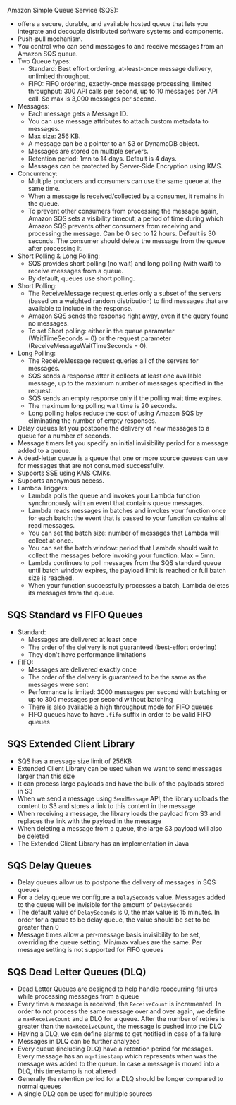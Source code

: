 Amazon Simple Queue Service (SQS):
- offers a secure, durable, and available hosted queue that lets you integrate and decouple distributed software systems and components. 
- Push-pull mechanism.
- You control who can send messages to and receive messages from an Amazon SQS queue.
- Two Queue types:
	- Standard: Best effort ordering, at-least-once message delivery, unlimited throughput.
	- FIFO: FIFO ordering, exactly-once message processing, limited throughput: 300 API calls per second, up to 10 messages per API call. So max is 3,000 messages per second.
- Messages:
	- Each message gets a Message ID.
	- You can use message attributes to attach custom metadata to messages. 
	- Max size: 256 KB.
	- A message can be a pointer to an S3 or DynamoDB object.
	- Messages are stored on multiple servers.
	- Retention period: 1mn to 14 days. Default is 4 days.
	- Messages can be protected by Server-Side Encryption using KMS.
- Concurrency:
	- Multiple producers and consumers can use the same queue at the same time. 
	- When a message is received/collected by a consumer, it remains in the queue.
	- To prevent other consumers from processing the message again, Amazon SQS sets a visibility timeout, a period of time during which Amazon SQS prevents other consumers from receiving and processing the message. Can be 0 sec to 12 hours. Default is 30 seconds. The consumer should delete the message from the queue after processing it.
- Short Polling & Long Polling:
	- SQS provides short polling (no wait) and long polling (with wait) to receive messages from a queue.
	- By default, queues use short polling.
- Short Polling:
	- The ReceiveMessage request queries only a subset of the servers (based on a weighted random distribution) to find messages that are available to include in the response. 
	- Amazon SQS sends the response right away, even if the query found no messages.
	- To set Short polling: either in the queue parameter (WaitTimeSeconds = 0) or the request parameter (ReceiveMessageWaitTimeSeconds = 0).
- Long Polling:
	- The ReceiveMessage request queries all of the servers for messages. 
	- SQS sends a response after it collects at least one available message, up to the maximum number of messages specified in the request. 
	- SQS sends an empty response only if the polling wait time expires. 
	- The maximum long polling wait time is 20 seconds.
	- Long polling helps reduce the cost of using Amazon SQS by eliminating the number of empty responses.
- Delay queues let you postpone the delivery of new messages to a queue for a number of seconds.
- Message timers let you specify an initial invisibility period for a message added to a queue.
- A dead-letter queue is a queue that one or more source queues can use for messages that are not consumed successfully. 
- Supports SSE using KMS CMKs.
- Supports anonymous access.
- Lambda Triggers:
	- Lambda polls the queue and invokes your Lambda function synchronously with an event that contains queue messages.
	- Lambda reads messages in batches and invokes your function once for each batch: the event that is passed to your function contains all read messages.
	- You can set the batch size: number of messages that Lambda will collect at once.
	- You can set the batch window: period that Lambda should wait to collect the messages before invoking your function. Max = 5mn.
	- Lambda continues to poll messages from the SQS standard queue until batch window expires, the payload limit is reached or full batch size is reached. 
	- When your function successfully processes a batch, Lambda deletes its messages from the queue. 


## SQS Standard vs FIFO Queues

- Standard: 
    - Messages are delivered at least once
    - The order of the delivery is not guaranteed (best-effort ordering)
    - They don't have performance limitations
- FIFO: 
    - Messages are delivered exactly once
    - The order of the delivery is guaranteed to be the same as the messages were sent
    - Performance is limited: 3000 messages per second with batching or up to 300 messages per second without batching
    - There is also available a high throughput mode for FIFO queues
    - FIFO queues have to have `.fifo` suffix in order to be valid FIFO queues

## SQS Extended Client Library

- SQS has a message size limit of 256KB
- Extended Client Library can be used when we want to send messages larger than this size
- It can process large payloads and have the bulk of the payloads stored in S3
- When we send a message using `SendMessage` API, the library uploads the content to S3 and stores a link to this content in the message
- When receiving a message, the library loads the payload from S3 and replaces the link with the payload in the message
- When deleting a message from a queue, the large S3 payload will also be deleted
- The Extended Client Library has an implementation in Java

## SQS Delay Queues

- Delay queues allow us to postpone the delivery of messages in SQS queues
- For a delay queue we configure a `DelaySeconds` value. Messages added to the queue will be invisible for the amount of `DelaySeconds`
- The default value of `DelaySeconds` is 0, the max value is 15 minutes. In order for a queue to be delay queue, the value should be set to be greater than 0
- Message times allow a per-message basis invisibility to be set, overriding the queue setting. Min/max values are the same. Per message setting is not supported for FIFO queues


## SQS Dead Letter Queues (DLQ)

- Dead Letter Queues are designed to help handle reoccurring failures while processing messages from a queue
- Every time a message is received, the `ReceiveCount` is incremented. In order to not process the same message over and over again, we define a `maxReceiveCount` and a DLQ for a queue. After the number of retries is greater than the `maxReceiveCount`, the message is pushed into the DLQ
- Having a DLQ, we can define alarms to get notified in case of a failure
- Messages in DLQ can be further analyzed
- Every queue (including DLQ) have a retention period for messages. Every message has an `mq-timestamp` which represents when was the message was added to the queue. In case a message is moved into a DLQ, this timestamp is not altered
- Generally the retention period for a DLQ should be longer compared to normal queues
- A single DLQ can be used for multiple sources